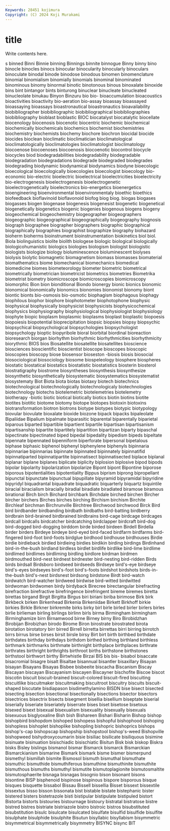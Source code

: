 ```yaml
---
Keywords: 28451 kojimura
Copyright: (C) 2024 Koji Murakami
---
```


# title

Write contents here.



s binned Binni Binnie binning
Binnings binnite binnogue Binny binny bino binocle binocles binocs binocular
binocularity binocularly binoculars binoculate binodal binode binodose binodous binomen binomenclature
binomial binomialism binomially binomials binominal binominated binominous binomy binormal binotic
binotonous binous binoxalate binoxide bins bint bintangor bints binturong binuclear
binucleate binucleated binucleolate binukau Binyon Binzuru bio bio- bioaccumulation bioacoustics
bioactivities bioactivity bio-aeration bio-assay bioassay bioassayed bioassaying bioassays bioastronautical bioastronautics
bioavailability biobibliographer biobibliographic biobibliographical biobibliographies biobibliography bioblast bioblastic BIOC biocatalyst
biocatalytic biocellate biocenology biocenosis biocenotic biocentric biochemic biochemical biochemically biochemicals
biochemics biochemist biochemistries biochemistry biochemists biochemy biochore biochron biocidal biocide
biocides bioclean bioclimatic bioclimatician bioclimatological bioclimatologically bioclimatologies bioclimatologist bioclimatology biocoenose
biocoenoses biocoenosis biocoenotic biocontrol biocycle biocycles biod biodegradabilities biodegradability biodegradable
biodegradation biodegradations biodegrade biodegraded biodegrades biodegrading biodynamic biodynamical biodynamics biodyne
bioecologic bioecological bioecologically bioecologies bioecologist bioecology bio-economic bio-electric bioelectric bioelectrical
bioelectricities bioelectricity bio-electrogenesis bioelectrogenesis bioelectrogenetic bioelectrogenetically bioelectronics bio-energetics bioenergetics bioengineering
bioenvironmental bioenvironmentaly bioethic bioethics biofeedback bioflavinoid bioflavonoid biofog biog biog.
biogas biogases biogasses biogen biogenase biogenesis biogenesist biogenetic biogenetical biogenetically
biogenetics biogenic biogenies biogenous biogens biogeny biogeochemical biogeochemistry biogeographer biogeographers
biogeographic biogeographical biogeographically biogeography biognosis biograph biographee biographer biographers biographic
biographical biographically biographies biographist biographize biography biohazard bioherm bioherms bioinstrument
bioinstrumentation biokinetics biol biol. Biola biolinguistics biolite biolith biologese biologic
biological biologically biologicohumanistic biologics biologies biologism biologist biologistic biologists biologize
biology bioluminescence bioluminescent biolyses biolysis biolytic biomagnetic biomagnetism biomass biomasses
biomaterial biomathematics biome biomechanical biomechanics biomedical biomedicine biomes biometeorology biometer
biometric biometrical biometrically biometrician biometricist biometrics biometries Biometrika biometrist biometry
biomicroscope biomicroscopies biomicroscopy biomorphic Bion bion bionditional Biondo bionergy bionic
bionics bionomic bionomical bionomically bionomics bionomies bionomist bionomy biont biontic
bionts bio-osmosis bio-osmotic biophagism biophagous biophagy biophilous biophor biophore biophotometer
biophotophone biophysic biophysical biophysically biophysicist biophysicists biophysicochemical biophysics biophysiography biophysiological
biophysiologist biophysiology biophyte biopic bioplasm bioplasmic bioplasms bioplast bioplastic biopoesis
biopoiesis biopotential bioprecipitation biopsic biopsies biopsy biopsychic biopsychical biopsychological biopsychologies
biopsychologist biopsychology bioptic biopyribole bioral biorbital biordinal bioreaction bioresearch biorgan
biorhythm biorhythmic biorhythmicities biorhythmicity biorythmic BIOS bios Biosatellite biosatellite biosatellites
bioscience biosciences bioscientific bioscientist bioscope bioscopes bioscopic bioscopies bioscopy biose
biosensor bioseston -biosis biosis biosocial biosociological biosociology biosome biospeleology biosphere
biospheres biostatic biostatical biostatics biostatistic biostatistics biosterin biosterol biostratigraphy biostrome
biosyntheses biosynthesis biosynthesize biosynthetic biosynthetically biosystematic biosystematics biosystematist biosystematy Biot
Biota biota biotas biotaxy biotech biotechnics biotechnological biotechnologically biotechnologicaly biotechnologies
biotechnology biotechs biotelemetric biotelemetries biotelemetry biotherapy -biotic biotic biotical biotically
biotics biotin biotins biotite biotites biotitic biotome biotomy biotope biotopes
biotoxin biotoxins biotransformation biotron biotrons biotype biotypes biotypic biotypology biovular
biovulate bioxalate bioxide biozone bipack bipacks bipaleolate Bipaliidae Bipalium bipalmate
biparasitic biparental biparentally biparietal biparous biparted bipartible bipartient bipartile bipartisan
bipartisanism bipartisanship bipartite bipartitely bipartition bipartizan biparty bipaschal bipectinate bipectinated
biped bipedal bipedality bipedism bipeds bipeltate bipennate bipennated bipenniform biperforate
bipersonal bipetalous biphase biphasic biphenol biphenyl biphenylene biphenyls bipinnaria bipinnariae
bipinnarias bipinnate bipinnated bipinnately bipinnatifid bipinnatiparted bipinnatipartite bipinnatisect bipinnatisected biplace
biplanal biplanar biplane biplanes biplicate biplicity biplosion biplosive bipod bipods
bipolar bipolarity bipolarization bipolarize Bipont bipont Bipontine biporose biporous bipotentialities
bipotentiality Bippus biprism biprong bipropellant bipunctal bipunctate bipunctual bipupillate bipyramid
bipyramidal bipyridine bipyridyl biquadrantal biquadrate biquadratic biquarterly biquartz biquintile biracial
biracialism biracially biradial biradiate biradiated biramose biramous birational Birch birch
Birchard birchbark Birchdale birched birchen Bircher bircher birchers Birches birches
birching Birchism birchism Birchite Birchleaf birchman Birchrunville Birchtree Birchwood birchwood
Birck Bird bird birdbander birdbanding birdbath birdbaths bird-batting birdberry birdbrain
bird-brained birdbrained birdbrains bird-cage birdcage birdcages birdcall birdcalls birdcatcher birdcatching
birdclapper birdcraft bird-dog bird-dogged bird-dogging birddom birde birded birdeen Birdell
Birdella birder birders Birdeye birdeye bird-eyed bird-faced birdfarm birdfarms bird-fingered
bird-foot bird-foots birdglue birdhood birdhouse birdhouses Birdie birdie birdieback birdied
birdieing birdies birdikin birding birdings Birdinhand bird-in-the-bush birdland birdless birdlet
birdlife birdlike bird-lime birdlime birdlimed birdlimes birdliming birdling birdlore birdman
birdmen birdmouthed bird-nest birdnest birdnester bird-nesting bird-ridden Birds birds birdsall
Birdsboro birdseed birdseeds Birdseye bird's-eye birdseye bird's-eyes birdseyes bird's-foot bird's-foots
birdshot birdshots birds-in-the-bush bird's-nest birdsnest birdsong birdstone Birdt bird-watch birdwatch
bird-watcher birdweed birdwise bird-witted birdwitted birdwoman birdwomen birdy birdyback Birecree
birectangular birefracting birefraction birefractive birefringence birefringent bireme biremes biretta birettas
birgand Birgit Birgitta Birgus biri biriani biriba birimose Birk birk
Birkbeck birken Birkenhead Birkenia Birkeniidae Birkett Birkhoff birkie birkies Birkle
Birkner birkremite birks birky birl birle birled birler birlers birles
birlie birlieman birling birlings birlinn birls birma Birmingham birmingham Birminghamize
birn Birnamwood birne Birney birny Biro Birobidzhan Birobijan Birobizhan birodo
Birome Biron birostrate birostrated birota birotation birotatory birr birred Birrell
birretta birrettas birri birring birrotch birrs birrus birse birses birsit
birsle birsy Birt birt birth birthbed birthdate birthdates birthday birthdays
birthdom birthed birthing birthland birthless birthmark birthmarks birthmate birthnight birthplace
birthplaces birthrate birthrates birthright birthrights birthroot births birthstone birthstones birthstool
birthwort birthy Birtwhistle Birzai BIS bis bis- bisabol bisaccate bisacromial
bisagre bisalt Bisaltae bisannual bisantler bisaxillary Bisayan bisayan Bisayans Bisayas
Bisbee bisbeeite biscacha Biscanism Biscay Biscayan biscayan Biscayanism biscayen Biscayner
bischofite Biscoe biscot biscotin biscuit biscuit-brained biscuit-colored biscuit-fired biscuiting biscuitlike
biscuitmaker biscuitmaking biscuitroot biscuitry biscuits biscuit-shaped biscutate bisdiapason bisdimethylamino BISDN
bise bisect bisected bisecting bisection bisectional bisectionally bisections bisector bisectors
bisectrices bisectrix bisects bisegment bisellia bisellium biseptate biserial biserially biseriate
biseriately biserrate bises biset bisetose bisetous bisexed bisext bisexual bisexualism
bisexuality bisexually bisexuals bisexuous bisglyoxaline Bish bish Bishareen Bishari Bisharin
Bishop bishop bishopbird bishopdom bishoped bishopess bishopful bishophood bishoping bishopless
bishoplet bishoplike bishopling bishopric bishoprics bishops bishop's-cap bishopscap bishopship bishopstool
bishop's-weed Bishopville bishopweed bishydroxycoumarin bisie bisiliac bisilicate bisiliquous bisimine bisinuate
bisinuation bisischiadic bisischiatic Bisitun Bisk bisk biskop Biskra bisks Bisley
bislings bismanol bismar Bismarck bismarck Bismarckian Bismarckianism bismarine Bismark bismark
bisme bismer bismerpund bismethyl bismillah bismite Bismosol bismuth bismuthal bismuthate
bismuthic bismuthide bismuthiferous bismuthine bismuthinite bismuthite bismuthous bismuths bismuthyl bismutite
bismutoplagionite bismutosmaltite bismutosphaerite bisnaga bisnagas bisognio bison bisonant bisons bisontine
BISP bisphenoid bispinose bispinous bispore bisporous bisque bisques bisquette bissabol
Bissau Bissell bissellia Bisset bissext bissextile bissextus bisso bisson bissonata
bist bistable bistate bistephanic bister bistered bisters bistetrazole bisti bistipular
bistipulate bistipuled bistort Bistorta bistorts bistouries bistournage bistoury bistratal bistratose
bistre bistred bistres bistriate bistriazole bistro bistroic bistros bisubstituted bisubstitution
bisulc bisulcate bisulcated bisulfate bisulfid bisulfide bisulfite bisulphate bisulphide bisulphite
Bisutun bisyllabic bisyllabism bisymmetric bisymmetrical bisymmetrically bisymmetry BISYNC bisync BIT
